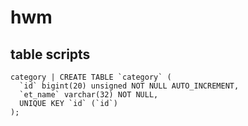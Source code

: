 # hwm


## table scripts

```
category | CREATE TABLE `category` (
  `id` bigint(20) unsigned NOT NULL AUTO_INCREMENT,
  `et_name` varchar(32) NOT NULL,
  UNIQUE KEY `id` (`id`)
);
```
